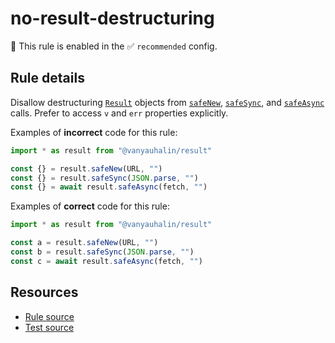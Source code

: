 # no-result-destructuring

💼 This rule is enabled in the ✅ `recommended` config.

## Rule details

Disallow destructuring [`Result`] objects from [`safeNew`], [`safeSync`], and
[`safeAsync`] calls. Prefer to access `v` and `err` properties explicitly.

Examples of **incorrect** code for this rule:

```js
import * as result from "@vanyauhalin/result"

const {} = result.safeNew(URL, "")
const {} = result.safeSync(JSON.parse, "")
const {} = await result.safeAsync(fetch, "")
```

Examples of **correct** code for this rule:

```js
import * as result from "@vanyauhalin/result"

const a = result.safeNew(URL, "")
const b = result.safeSync(JSON.parse, "")
const c = await result.safeAsync(fetch, "")
```

## Resources

- [Rule source]
- [Test source]

<!-- Definitions -->

[`Result`]: https://github.com/vanyauhalin/result/blob/v0.1.0/README.md#result-1
[`safeNew`]: https://github.com/vanyauhalin/result/blob/v0.1.0/README.md#safesyncfn-args
[`safeSync`]: https://github.com/vanyauhalin/result/blob/v0.1.0/README.md#safesyncfn-args
[`safeAsync`]: https://github.com/vanyauhalin/result/blob/v0.1.0/README.md#safeasyncfn-args

[Rule source]: ../../lib/rules/no-result-destructuring.ts
[Test source]: ../../lib/rules/no-result-destructuring.test.ts
